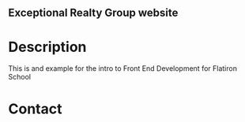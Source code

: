Exceptional Realty Group website
---
 # Description

 This is and example for the intro to Front End Development for Flatiron School

 # Contact 
